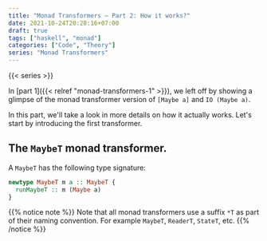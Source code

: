 ```yaml
---
title: "Monad Transformers – Part 2: How it works?"
date: 2021-10-24T20:28:16+07:00
draft: true
tags: ["haskell", "monad"]
categories: ["Code", "Theory"]
series: "Monad Transformers"
---
```


{{< series >}}

In [part 1]({{< relref "monad-transformers-1" >}}), we left off by showing a glimpse of the monad transformer version of `[Maybe a]` and `IO (Maybe a)`.

In this part, we'll take a look in more details on how it actually works. Let's start by introducing the first transformer.

## The `MaybeT` monad transformer.

A `MaybeT` has the following type signature:

```hs
newtype MaybeT m a :: MaybeT {
  runMaybeT :: m (Maybe a)
}
```

{{% notice note %}}
Note that all monad transformers use a suffix `*T` as part of their naming convention. For example `MaybeT`, `ReaderT`, `StateT`, etc.
{{% /notice %}}
